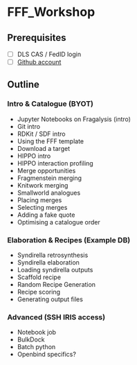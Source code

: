 # FFF_Workshop

## Prerequisites

- [ ] DLS CAS / FedID login
- [ ] [Github account](https://github.com/signup)

## Outline

### Intro & Catalogue (BYOT)
- Jupyter Notebooks on Fragalysis (intro)
- Git intro
- RDKit / SDF intro
- Using the FFF template
- Download a target
- HIPPO intro
- HIPPO interaction profiling
- Merge opportunities
- Fragmenstein merging
- Knitwork merging
- Smallworld analogues
- Placing merges
- Selecting merges
- Adding a fake quote
- Optimising a catalogue order

### Elaboration & Recipes (Example DB)
- Syndirella retrosynthesis
- Syndirella elaboration
- Loading syndirella outputs
- Scaffold recipe
- Random Recipe Generation
- Recipe scoring
- Generating output files

### Advanced (SSH IRIS access)
- Notebook job
- BulkDock
- Batch python
- Openbind specifics?
